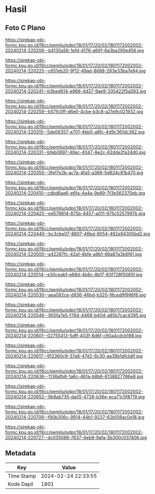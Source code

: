 # Hasil

## Foto C Plano

https://sirekap-obj-formc.kpu.go.id/f8cc/pemilu/pdpr/18/01/17/20/02/1801172002002-20240214-220206--b4135a56-1efd-4176-a691-6a3ba290e456.jpg

https://sirekap-obj-formc.kpu.go.id/f8cc/pemilu/pdpr/18/01/17/20/02/1801172002002-20240214-220225--c651eb20-9f12-49ad-8688-283e33ba7e94.jpg

https://sirekap-obj-formc.kpu.go.id/f8cc/pemilu/pdpr/18/01/17/20/02/1801172002002-20240214-220241--b3bed614-e966-4d37-9ae9-335422f5a593.jpg

https://sirekap-obj-formc.kpu.go.id/f8cc/pemilu/pdpr/18/01/17/20/02/1801172002002-20240214-220259--b57fc0ff-d6e0-4cbe-b3c8-a21e9c021932.jpg

https://sirekap-obj-formc.kpu.go.id/f8cc/pemilu/pdpr/18/01/17/20/02/1801172002002-20240214-220315--5de06357-e701-4bb5-a8fc-4d9c361dc362.jpg

https://sirekap-obj-formc.kpu.go.id/f8cc/pemilu/pdpr/18/01/17/20/02/1801172002002-20240214-220331--bfeb0897-49ac-4047-8e2c-82dde2fa24d0.jpg

https://sirekap-obj-formc.kpu.go.id/f8cc/pemilu/pdpr/18/01/17/20/02/1801172002002-20240214-220350--3fe17e2b-ac7a-4fa5-a366-5d624c81b470.jpg

https://sirekap-obj-formc.kpu.go.id/f8cc/pemilu/pdpr/18/01/17/20/02/1801172002002-20240214-220410--cdbd6ae6-e6fa-4a4a-9e89-7f3e562370eb.jpg

https://sirekap-obj-formc.kpu.go.id/f8cc/pemilu/pdpr/18/01/17/20/02/1801172002002-20240214-220425--ed579814-875b-4457-a011-975c5257997b.jpg

https://sirekap-obj-formc.kpu.go.id/f8cc/pemilu/pdpr/18/01/17/20/02/1801172002002-20240214-220440--bc3cbe07-8807-46bd-9054-492e94300bd2.jpg

https://sirekap-obj-formc.kpu.go.id/f8cc/pemilu/pdpr/18/01/17/20/02/1801172002002-20240214-220500--a42287fc-42a1-4bfe-a9b1-66a87a3b6f41.jpg

https://sirekap-obj-formc.kpu.go.id/f8cc/pemilu/pdpr/18/01/17/20/02/1801172002002-20240214-220514--e30ceab1-e68d-4b8c-8b17-83f728f5065f.jpg

https://sirekap-obj-formc.kpu.go.id/f8cc/pemilu/pdpr/18/01/17/20/02/1801172002002-20240214-220530--aea092ce-d936-46bd-b320-f8ced9f996f6.jpg

https://sirekap-obj-formc.kpu.go.id/f8cc/pemilu/pdpr/18/01/17/20/02/1801172002002-20240214-220546--955fa7e5-f784-4468-b404-a85b7cac4395.jpg

https://sirekap-obj-formc.kpu.go.id/f8cc/pemilu/pdpr/18/01/17/20/02/1801172002002-20240214-220601--02755413-5dff-403f-8d6f-c90a4cdcb198.jpg

https://sirekap-obj-formc.kpu.go.id/f8cc/pemilu/pdpr/18/01/17/20/02/1801172002002-20240214-220617--912360c9-37a8-47d2-8c30-aa39b1dfcb6f.jpg

https://sirekap-obj-formc.kpu.go.id/f8cc/pemilu/pdpr/18/01/17/20/02/1801172002002-20240214-220636--1136afb8-1a6c-461a-b8b6-6138827786e8.jpg

https://sirekap-obj-formc.kpu.go.id/f8cc/pemilu/pdpr/18/01/17/20/02/1801172002002-20240214-220652--9b8ab735-da05-4728-b36e-eca71c5f8719.jpg

https://sirekap-obj-formc.kpu.go.id/f8cc/pemilu/pdpr/18/01/17/20/02/1801172002002-20240214-220709--f90b306c-9914-44b1-9237-62b108ac0e18.jpg

https://sirekap-obj-formc.kpu.go.id/f8cc/pemilu/pdpr/18/01/17/20/02/1801172002002-20240214-220727--dc035086-7637-4eb9-9afa-5b300c037406.jpg


## Metadata

| Key        | Value               |
| ---------- | ------------------- |
| Time Stamp | 2024-02-24 22:33:55 |
| Kode Dapil | 1801                |



